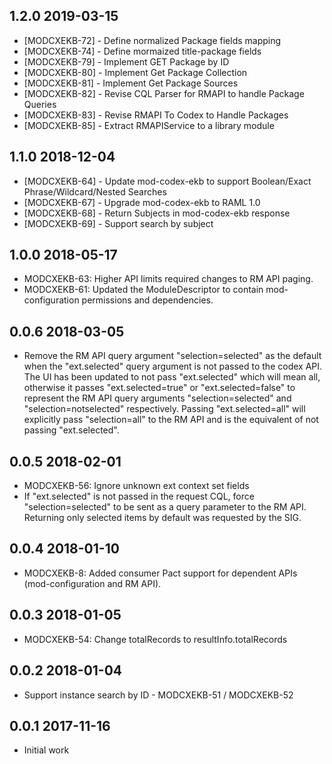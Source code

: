 ## 1.2.0 2019-03-15
 * [MODCXEKB-72] - Define normalized Package fields mapping
 * [MODCXEKB-74] - Define mormaized title-package fields
 * [MODCXEKB-79] - Implement GET Package by ID
 * [MODCXEKB-80] - Implement Get Package Collection
 * [MODCXEKB-81] - Implement Get Package Sources
 * [MODCXEKB-82] - Revise CQL Parser for RMAPI to handle Package Queries
 * [MODCXEKB-83] - Revise RMAPI To Codex to Handle Packages
 * [MODCXEKB-85] - Extract RMAPIService to a library module

## 1.1.0 2018-12-04
 * [MODCXEKB-64] - Update mod-codex-ekb to support Boolean/Exact Phrase/Wildcard/Nested Searches
 * [MODCXEKB-67] - Upgrade mod-codex-ekb to RAML 1.0
 * [MODCXEKB-68] - Return Subjects in mod-codex-ekb response
 * [MODCXEKB-69] - Support search by subject


## 1.0.0 2018-05-17
 * MODCXEKB-63: Higher API limits required changes to RM API paging.
 * MODCXEKB-61: Updated the ModuleDescriptor to contain mod-configuration
   permissions and dependencies.

## 0.0.6 2018-03-05
 * Remove the RM API query argument "selection=selected" as the default when
   the "ext.selected" query argument is not passed to the codex API. The UI has
   been updated to not pass "ext.selected" which will mean all, otherwise it
   passes "ext.selected=true" or "ext.selected=false" to represent the RM API
   query arguments "selection=selected" and "selection=notselected"
   respectively. Passing "ext.selected=all" will explicitly pass "selection=all"
   to the RM API and is the equivalent of not passing "ext.selected".

## 0.0.5 2018-02-01
 * MODCXEKB-56: Ignore unknown ext context set fields
 * If "ext.selected" is not passed in the request CQL, force
   "selection=selected" to be sent as a query parameter to the RM API.
   Returning only selected items by default was requested by the SIG.

## 0.0.4 2018-01-10
 * MODCXEKB-8: Added consumer Pact support for dependent APIs (mod-configuration and RM API).

## 0.0.3 2018-01-05
 * MODCXEKB-54: Change totalRecords to resultInfo.totalRecords

## 0.0.2 2018-01-04
 * Support instance search by ID - MODCXEKB-51 / MODCXEKB-52

## 0.0.1 2017-11-16
 * Initial work
